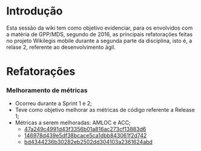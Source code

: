 # Introdução

Esta sessão da wiki tem como objetivo evidenciar, para os envolvidos com a matéria de GPP/MDS, segundo de 2016, as principais refatorações feitas no projeto Wikilegis mobile durante a segunda parte da disciplina, isto é, a relase 2, referente ao desenvolvimento ágil.

# Refatorações

### Melhoramento de métricas

* Ocorreu durante a Sprint 1 e 2;
* Teve como objetivo melhorar as métricas de código referente a Release 1;
* Métricas a serem melhoradas: AMLOC e ACC;
    * [47a249c4991d43f3356b01a816ac273cf13883d6](https://github.com/fga-gpp-mds/2016.2-WikiLegis/commit/47a249c4991d43f3356b01a816ac273cf13883d6)
    * [146978d439e5df38bcace5ca1dbb843061f2d742](https://github.com/fga-gpp-mds/2016.2-WikiLegis/commit/146978d439e5df38bcace5ca1dbb843061f2d742)
    * [bd4344236b30282eb2502dd304103a2361624abd](https://github.com/fga-gpp-mds/2016.2-WikiLegis/commit/bd4344236b30282eb2502dd304103a2361624abd)